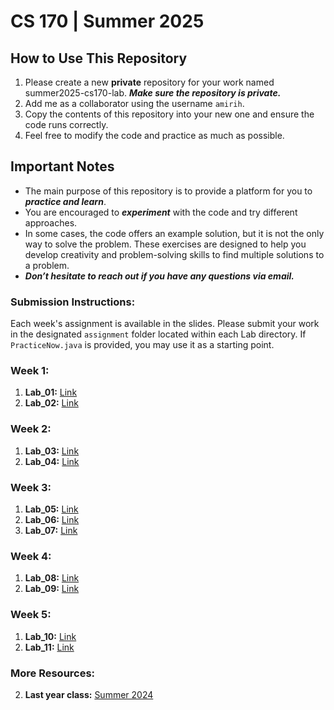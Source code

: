 # CS 170 | Summer 2025

## How to Use This Repository

1. Please create a new **private** repository for your work named summer2025-cs170-lab. **_Make sure the repository is private._**
1. Add me as a collaborator using the username `amirih`.
1. Copy the contents of this repository into your new one and ensure the code runs correctly.
1. Feel free to modify the code and practice as much as possible.

## Important Notes

- The main purpose of this repository is to provide a platform for you to **_practice and learn_**.
- You are encouraged to **_experiment_** with the code and try different approaches.
- In some cases, the code offers an example solution, but it is not the only way to solve the problem. These exercises are designed to help you develop creativity and problem-solving skills to find multiple solutions to a problem.
- **_Don’t hesitate to reach out if you have any questions via email._**

### Submission Instructions:

Each week's assignment is available in the slides. Please submit your work in the designated `assignment` folder located within each Lab directory. If `PracticeNow.java` is provided, you may use it as a starting point.

### Week 1:

1. **Lab_01:** [Link](Lab_01)
1. **Lab_02:** [Link](Lab_02)

### Week 2:

1. **Lab_03:** [Link](Lab_03)
1. **Lab_04:** [Link](Lab_04)

### Week 3:

1. **Lab_05:** [Link](Lab_05)
1. **Lab_06:** [Link](Lab_06)
1. **Lab_07:** [Link](Lab_07)

### Week 4:

1. **Lab_08:** [Link](Lab_08)
1. **Lab_09:** [Link](Lab_09)

### Week 5:

1. **Lab_10:** [Link](Lab_10)
1. **Lab_11:** [Link](Lab_11)

### More Resources:

2. **Last year class:** [Summer 2024](https://github.com/amirih/summer2024-cs170-lab)
